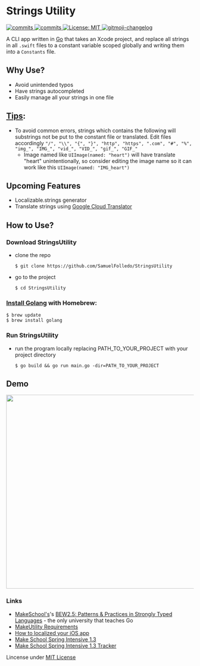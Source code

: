 # Strings Utility

<p>
  <a>
    <a href="https://goreportcard.com/badge/github.com/SamuelFolledo/StringsUtility" />
    <img alt="commits" src="https://goreportcard.com/badge/github.com/SamuelFolledo/StringsUtility" target="_blank" />
    <a href="https://github.com/SamuelFolledo/StringsUtility/commits/master">
    <img alt="commits" src="https://img.shields.io/github/commit-activity/w/SamuelFolledo/StringsUtility?color=green" target="_blank" />
  </a> 
  <a href="#" target="_blank">
    <img alt="License: MIT" src="https://img.shields.io/badge/License-MIT-yellow.svg" />
  </a>
  <a href="https://github.com/imthaghost/gitmoji-changelog">
    <img src="https://img.shields.io/badge/changelog-gitmoji-brightgreen.svg" alt="gitmoji-changelog">
  </a>
</p>

A CLI app written in [Go](https://golang.org/) that takes an Xcode project, and replace all strings in all ```.swift``` files to a constant variable scoped globally and writing them into a ```Constants``` file.

## Why Use?
- Avoid unintended typos
- Have strings autocompleted
- Easily manage all your strings in one file

## [Tips](Tips.md):
- To avoid common errors, strings which contains the following will substrings not be put to the constant file or translated. Edit files accordingly 
```"/", "\\", "{", "}", "http", "https", ".com", "#", "%", "img_", "IMG_", "vid_", "VID_", "gif_", "GIF_"```
    - Image named like ```UIImage(named: "heart")``` will have translate "heart" unintentionally, so consider editing the image name so it can work like this ```UIImage(named: "IMG_heart")```

## Upcoming Features
- Localizable.strings generator
- Translate strings using [Google Cloud Translator](https://cloud.google.com/translate/docs)

## How to Use?

### Download StringsUtility
- clone the repo
  ```
  $ git clone https://github.com/SamuelFolledo/StringsUtility
  ```
- go to the project
  ```
  $ cd StringsUtility
  ```

### [Install Golang](https://sourabhbajaj.com/mac-setup/Go/README.html) with Homebrew:
  ```
  $ brew update
  $ brew install golang
  ```

### Run StringsUtility
- run the program locally replacing PATH_TO_YOUR_PROJECT with your project directory
  ```
  $ go build && go run main.go -dir=PATH_TO_YOUR_PROJECT
  ``` 

## Demo
<img src="https://github.com/SamuelFolledo/StringsUtility/blob/master/static/stringsUtilityDemo.gif" width="896" height="521">

### Links
- [MakeSchool's](makeschool.com)'s [BEW2.5: Patterns & Practices in Strongly Typed Languages](https://make-school-courses.github.io/BEW-2.5-Strongly-Typed-Languages/#/) - the only university that teaches Go
- [MakeUtility Requirements](https://github.com/Make-School-Courses/BEW-2.5-Strongly-Typed-Languages/blob/master/Project/MakeUtility.md)
- [How to localized your iOS app](https://github.com/Make-School-Courses/BEW-2.5-Strongly-Typed-Languages/blob/master/Project/MakeUtility.md)
- [Make School Spring Intensive 1.3](https://github.com/Make-School-Courses/INT-1.3-AND-INT-2.3-Spring-Intensive)
- [Make School Spring Intensive 1.3 Tracker](https://docs.google.com/spreadsheets/u/2/d/1VwXNWcWpcLQuZCEwvPO1_W0JiarsNiL0nBzUZZEyAGQ/edit#gid=0)

Lincense under [MIT License](LICENSE)